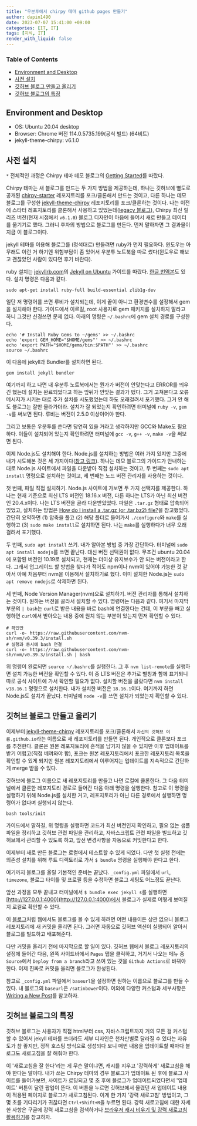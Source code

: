 ```yaml
---
title: "우분투에서 chirpy 테마 github pages 만들기"
author: dapin1490
date: 2023-07-07 15:41:00 +09:00
categories: [IT, IT]
tags: [지식, IT]
render_with_liquid: false
---
```


<style>
  figure { text-align: center; }
</style>

### Table of Contents
- [Environment and Desktop](#environment-and-desktop)
- [사전 설치](#사전-설치)
- [깃허브 블로그 만들고 올리기](#깃허브-블로그-만들고-올리기)
- [깃허브 블로그의 특징](#깃허브-블로그의-특징)

## Environment and Desktop
* OS: Ubuntu 20.04 desktop
* Browser: Chrome 버전 114.0.5735.199(공식 빌드) (64비트)
* jekyll-theme-chirpy: v6.1.0

## 사전 설치
`*` 전체적인 과정은 Chirpy 테마 데모 블로그의 [Getting Started](https://chirpy.cotes.page/posts/getting-started/)를 따랐다.

Chirpy 테마는 새 블로그를 만드는 두 가지 방법을 제공하는데, 하나는 깃허브에 별도로 공개된 [chirpy-starter](https://github.com/cotes2020/chirpy-starter) 레포지토리를 포크/클론해서 만드는 것이고, 다른 하나는 데모 블로그를 구성한 [jekyll-theme-chirpy](https://github.com/cotes2020/jekyll-theme-chirpy) 레포지토리를 포크/클론하는 것이다. 나는 이전에 스타터 레포지토리를 클론해서 사용하고 있었는데([legacy 블로그](https://dapin1490.github.io/satinbower-legacy/)), Chirpy 최신 릴리즈 버전(현재 시점에서 `v6.1.0`) 블로그 디자인이 마음에 들어서 새로 만들고 데이터를 옮기기로 했다. 그러니 후자의 방법으로 블로그를 만든다. 먼저 말하자면 그 결과물이 지금 이 블로그이다.

jekyll 테마를 이용해 블로그를 (정석대로) 만들려면 ruby가 먼저 필요하다. 윈도우는 아무래도 이런 거 하기엔 위험부담이 좀 있어서 우분투 노트북을 따로 썼다<span class="grey">(윈도우로 해보고 괜찮았던 사람이 있다면 후기 바란다)</span>.

ruby 설치는 [jekyllrb.com](https://jekyllrb.com/)의 [Jekyll on Ubuntu](https://jekyllrb.com/docs/installation/ubuntu/) 가이드를 따랐다. [한글 번역본](https://jekyllrb-ko.github.io/docs/installation/ubuntu/)도 있다. 설치 명령은 다음과 같다.

```shell
sudo apt-get install ruby-full build-essential zlib1g-dev
```

일단 저 명령어를 쓰면 루비가 설치되는데, 이게 끝이 아니고 환경변수를 설정해서 gem을 설치해야 한다. 가이드에서 이르길, root 사용자로 gem 패키지를 설치하지 말라고 하니 그것만 신경쓰면 문제 없다. 아래의 명령은 `~/.bashrc`에 gem 설치 경로를 구성한다.

```shell
echo '# Install Ruby Gems to ~/gems' >> ~/.bashrc
echo 'export GEM_HOME="$HOME/gems"' >> ~/.bashrc
echo 'export PATH="$HOME/gems/bin:$PATH"' >> ~/.bashrc
source ~/.bashrc
```

이 다음에 jekyll과 Bundler를 설치하면 된다.

```shell
gem install jekyll bundler
```

여기까지 하고 나면 내 우분투 노트북에서는 뭔가가 버전이 안맞는다고 ERROR를 띄우긴 했는데 설치는 완료되었다고 하는 앞뒤가 안맞는 결과가 떴다. 그거 고쳐본다고 오류 메시지가 시키는 대로 추가 설치를 시도했었는데 하도 오래걸려서 포기했다. 그거 안 해도 블로그는 잘만 올라가더라. 설치가 잘 되었는지 확인하려면 터미널에 `ruby -v`, `gem -v`를 써보면 된다. 루비는 버전이 2.5.0 이상이어야 한다.

그리고 보통은 우분투를 쓴다면 당연히 있을 거라고 생각하지만 GCC와 Make도 필요하다. 이들이 설치되어 있는지 확인하려면 터미널에 `gcc -v`, `g++ -v`, `make -v`을 써보면 된다.

이제 Node.js도 설치해야 한다. Node.js를 설치하는 방법은 여러 가지 있지만 그중에 내가 시도해본 것은 세 가지이다([참고 링크](https://www.digitalocean.com/community/tutorials/how-to-install-node-js-on-ubuntu-20-04)). 하나는 데모 블로그의 가이드가 안내하는 대로 Node.js 사이트에서 파일을 다운받아 직접 설치하는 것이고, 두 번째는 `sudo apt install` 명령으로 설치하는 것이고, 세 번째는 노드 버전 관리자를 사용하는 것이다.

첫 번째, 파일 직접 설치하기. Node.js 사이트에 가보면 두 가지 선택지를 제공한다. 하나는 현재 기준으로 최신 LTS 버전인 18.16.x 버전, 다른 하나는 LTS가 아닌 최신 버전인 20.4.x이다. 나는 LTS 버전을 골라 다운받았었다. 파일은 `.tar.gz` 형태로 압축되어 있었고, 설치하는 방법은 [How do I install a .tar.gz (or .tar.bz2) file?](https://askubuntu.com/questions/25961/how-do-i-install-a-tar-gz-or-tar-bz2-file)을 참고했었다. 간단히 요약하면 (1) 압축을 풀고 (2) 해당 폴더로 들어가서 `./configure`와 `make`를 실행하고 (3) `sudo make install`로 설치하면 된다. 나는 `make`를 실행하다가 너무 오래걸려서 포기했다.

두 번째, `sudo apt install` 쓰기. 내가 알아본 방법 중 가장 간단하다. 터미널에 `sudo apt install nodejs`를 쓰면 끝난다. 대신 버전 선택권이 없다. 무조건 ubuntu 20.04에 포함된 버전인 10.19로 설치되고, 현재는 더이상 유지보수가 안 되는 버전이라고 한다. 그래서 업그레이드 할 방법을 찾다가 적어도 npm이나 nvm이 있어야 가능한 것 같아서 아예 처음부터 nvm을 이용해서 설치하기로 했다. 이미 설치한 Node.js는 `sudo apt remove nodejs`로 삭제하면 된다.

세 번째, Node Version Manager(nvm)으로 설치하기. 버전 관리자를 통해서 설치하는 것이다. 원하는 버전을 골라서 설치할 수 있다. 명령어는 다음과 같다. 여기서 마지막 부분의 `| bash`는 `curl`로 받은 내용을 바로 bash에 연결한다는 건데, 이 부분을 빼고 실행하면 `curl`에서 받아오는 내용 중에 원치 않는 부분이 있는지 먼저 확인할 수 있다.

```shell
# 확인만
curl -o- https://raw.githubusercontent.com/nvm-sh/nvm/v0.39.3/install.sh
# 실행과 동시에 bash 연결
curl -o- https://raw.githubusercontent.com/nvm-sh/nvm/v0.39.3/install.sh | bash
```

위 명령이 완료되면 `source ~/.bashrc`를 실행한다. 그 후 `nvm list-remote`를 실행하면 설치 가능한 버전을 확인할 수 있다. 이 중 LTS 버전은 추가로 별칭과 함께 표기되니 따로 공식 사이트에 가서 확인할 필요가 없다. 설치할 버전을 골랐다면 `nvm install v18.16.1` 명령으로 설치한다. 내가 설치한 버전은 `18.16.1`이다. 여기까지 하면 Node.js도 설치가 끝났다. 터미널에 `node -v`를 쓰면 설치가 되었는지 확인할 수 있다.

## 깃허브 블로그 만들고 올리기
이제부터 [jekyll-theme-chirpy](https://github.com/cotes2020/jekyll-theme-chirpy) 레포지토리를 포크/클론해서 `자신의 깃허브 이름.github.io`라는 이름으로 새 레포지토리를 만들면 된다. 개인적으로 클론보다 포크를 추천한다. 클론은 원본 레포지토리에 흔적을 남기지 않을 수 있지만 이후 업데이트를 받기 어렵고(직접 베껴와야 함), 포크는 원본 레포지토리에서 포크한 레포지토리 목록을 확인할 수 있게 되지만 원본 레포지토리에서 이루어지는 업데이트를 지속적으로 간단하게 merge 받을 수 있다.

깃허브에 블로그 이름으로 새 레포지토리를 만들고 나면 로컬에 클론한다. 그 다음 터미널에서 클론한 레포지토리 경로로 들어간 다음 아래 명령을 실행한다. 참고로 이 명령을 실행하기 위해 Node.js를 설치한 거고, 레포지토리가 아닌 다른 경로에서 실행하면 명령어가 없다며 실행되지 않는다.

```shell
bash tools/init
```

가이드에서 말하길, 위 명령을 실행하면 코드가 최신 버전인지 확인하고, 필요 없는 샘플 파일을 정리하고 깃허브 관련 파일을 관리하고, 자바스크립트 관련 파일을 빌드하고 깃허브에서 관리할 수 있도록 하고, 앞선 변경사항을 자동으로 커밋한다고 한다.

이제부터 새로 만든 블로그는 로컬에서 테스트할 수 있게 되었다. 다만 첫 실행 전에는 의존성 설치를 위해 루트 디렉토리로 가서 `$ bundle` 명령을 실행해야 한다고 한다.

여기까지 블로그를 올릴 기본적인 준비는 끝났다. `_config.yml` 파일에서 `url`, `timezone`, 블로그 타이틀 및 프로필 등을 수정하면 블로그 세팅도 어느정도 끝난다.

앞선 과정을 모두 끝내고 터미널에서 `$ bundle exec jekyll s`를 실행하면 [http://127.0.0.1:4000](http://127.0.0.1:4000)에서 블로그가 실제로 어떻게 보여질지 로컬로 확인할 수 있다.

이 [블로그](https://dapin1490.github.io/satinbower/)처럼 웹에서도 블로그를 볼 수 있게 하려면 어떤 내용이든 상관 없으니 블로그 레포지토리에 새 커밋을 올리면 된다. 그러면 자동으로 깃허브 액션이 실행되어 알아서 블로그를 빌드하고 배포해준다.

다만 커밋을 올리기 전에 마지막으로 할 일이 있다. 깃허브 웹에서 블로그 레포지토리의 설정에 들어간 다음, 왼쪽 사이드바에서 `Pages` 탭을 클릭하고, 거기서 나오는 메뉴 중 `Source`에서 `Deploy from a branch`라고 쓰여 있는 것을 `Github Actions`로 바꿔야 한다. 이제 진짜로 커밋을 올리면 블로그가 완성된다.

참고로 `_config.yml` 파일에서 `baseurl`을 설정하면 원하는 이름으로 블로그를 만들 수 있다. 내 블로그의 `baseurl`은 `/satinbower`이다. 이외에 다양한 커스텀과 세부사항은 [Writing a New Post](https://chirpy.cotes.page/posts/write-a-new-post/)를 참고하자.

## 깃허브 블로그의 특징
깃허브 블로그는 사용자가 직접 html부터 css, 자바스크립트까지 거의 모든 걸 커스텀할 수 있어서 jekyll 테마를 쓰더라도 세부 디자인은 천차만별로 달라질 수 있다는 자유도가 참 좋지만, 정적 호스팅 방식으로 생성되다 보니 매번 내용을 업데이트할 때마다 블로그도 새로고침을 잘 해줘야 한다.

이 '새로고침을 잘 한다'라는 게 무슨 말이냐면, 캐시를 지우고 '강력하게' 새로고침을 해야 한다는 말이다. 내가 쓰는 Chirpy 테마의 경우 블로그가 업데이트 된 후에 블로그 사이트를 들어가보면, 사이트가 로딩되고 몇 초 후에 블로그가 업데이트되었다면서 '업데이트' 버튼이 달린 팝업이 뜬다. 이 버튼을 누르면 깃허브에서 올렸던 새 업데이트 내용이 적용된 페이지로 블로그가 새로고침된다. 이게 한 가지 '강력 새로고침' 방법이고, 그 몇 초를 기다리기가 귀찮다면 `Ctrl+Shift+R`을 누르면 된다. 강력 새로고침에 대한 자세한 사항은 구글에 강력 새로고침을 검색하거나 [브라우저 캐시 비우기 및 강력 새로고침 활용하기](https://imweb.me/faq?mode=view&category=29&category2=47&idx=71559)를 참고하자.